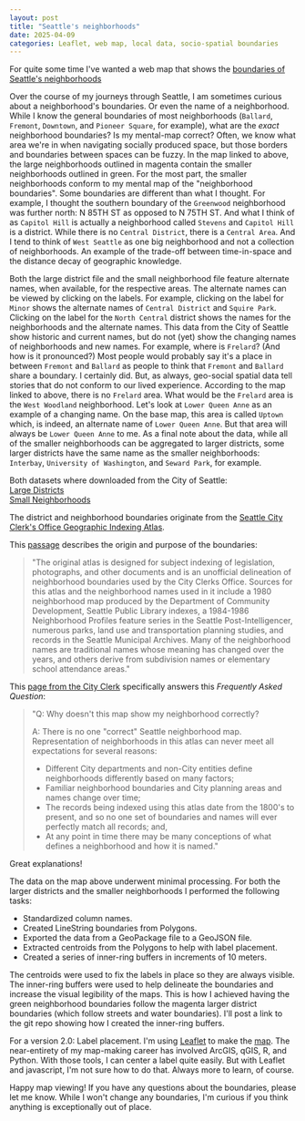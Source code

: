 ```yaml
---
layout: post
title: "Seattle's neighborhoods"
date: 2025-04-09
categories: Leaflet, web map, local data, socio-spatial boundaries
---
```


For quite some time I've wanted a web map that shows the [boundaries of Seattle's neighborhoods](https://mike-babb.github.io/media/seattle_nhoods/neighborhood_map.html)

Over the course of my journeys through Seattle, I am sometimes curious about a neighborhood's boundaries. Or even the name of a neighborhood. While I know the general boundaries of most neighborhoods (`Ballard`, `Fremont`, `Downtown`, and `Pioneer Square`, for example), what are the *exact* neighborhood boundaries? Is my mental-map correct? Often, we know what area we're in when navigating socially produced space, but those borders and boundaries between spaces can be fuzzy. In the map linked to above, the large neighborhoods outlined in magenta contain the smaller neighborhoods outlined in green. For the most part, the smaller neighborhoods conform to my mental map of the "neighborhood boundaries". Some boundaries are different than what I thought. For example, I thought the southern boundary of the `Greenwood` neighborhood was further north: N 85TH ST as opposed to N 75TH ST. And what I think of as `Capitol Hill` is actually a neighborhood called `Stevens` and `Capitol Hill` is a district. While there is no `Central District`, there is a `Central Area`. And I tend to think of `West Seattle` as one big neighborhood and not a collection of neighborhoods. An example of the trade-off between time-in-space and the distance decay of geographic knowledge.

Both the large district file and the small neighborhood file feature alternate names, when available, for the respective areas. The alternate names can be viewed by clicking on the labels. For example, clicking on the label for `Minor` shows the alternate names of `Central District` and `Squire Park`. Clicking on the label for the `North Central` district shows the names for the neighborhoods and the alternate names. This data from the City of Seattle show historic and current names, but do not (yet) show the changing names of neighborhoods and new names. For example, where is `Frelard`? (And how is it pronounced?) Most people would probably say it's a place in between `Fremont` and `Ballard` as people to think that `Fremont` and `Ballard` share a boundary. I certainly did. But, as always, geo-social spatial data tell stories that do not conform to our lived experience. According to the map linked to above, there is no `Frelard` area. What would be the `Frelard` area is the `West Woodland` neighborhood. Let's look at `Lower Queen Anne` as an example of a changing name. On the base map, this area is called `Uptown` which, is indeed, an alternate name of `Lower Queen Anne`. But that area will always be `Lower Queen Anne` to me. As a final note about the data, while all of the smaller neighborhoods can be aggregated to larger districts, some larger districts have the same name as the smaller neighborhoods: `Interbay`, `University of Washington`, and `Seward Park`, for example.

Both datasets where downloaded from the City of Seattle:  
[Large Districts](https://data-seattlecitygis.opendata.arcgis.com/datasets/SeattleCityGIS::neighborhood-map-atlas-districts/about)  
[Small Neighborhoods](https://data-seattlecitygis.opendata.arcgis.com/datasets/SeattleCityGIS::neighborhood-map-atlas-neighborhoods/about)  

The district and neighborhood boundaries originate from the [Seattle City Clerk's Office Geographic Indexing Atlas](https://clerk.seattle.gov/~maps/nmaps/fullcity.htm).

This [passage](https://data-seattlecitygis.opendata.arcgis.com/datasets/SeattleCityGIS::neighborhood-map-atlas-districts/about) describes the origin and purpose of the boundaries: 
> "The original atlas is designed for subject indexing of legislation, photographs, and other documents and is an unofficial delineation of neighborhood boundaries used by the City Clerks Office. Sources for this atlas and the neighborhood names used in it include a 1980 neighborhood map produced by the Department of Community Development, Seattle Public Library indexes, a 1984-1986 Neighborhood Profiles feature series in the Seattle Post-Intelligencer, numerous parks, land use and transportation planning studies, and records in the Seattle Municipal Archives. Many of the neighborhood names are traditional names whose meaning has changed over the years, and others derive from subdivision names or elementary school attendance areas."

This [page from the City Clerk](https://clerk.seattle.gov/~maps/nmaps/aboutnm.htm) specifically answers this *Frequently Asked Question*:
> "Q: Why doesn't this map show my neighborhood correctly?
>
> A: There is no one "correct" Seattle neighborhood map. Representation of neighborhoods in this atlas can never meet all expectations for several reasons:
> * Different City departments and non-City entities define neighborhoods differently based on many factors;
> * Familiar neighborhood boundaries and City planning areas and names change over time;
> * The records being indexed using this atlas date from the 1800's to present, and so no one set of boundaries and names will ever perfectly match all records; and,
> * At any point in time there may be many conceptions of what defines a neighborhood and how it is named." 

Great explanations!

The data on the map above underwent minimal processing. For both the larger districts and the smaller neighborhoods I performed the following tasks:
* Standardized column names.
* Created LineString boundaries from Polygons.
* Exported the data from a GeoPackage file to a GeoJSON file.
* Extracted centroids from the Polygons to help with label placement.
* Created a series of inner-ring buffers in increments of 10 meters. 

The centroids were used to fix the labels in place so they are always visible. The inner-ring buffers were used to help delineate the boundaries and increase the visual legibility of the maps. This is how I achieved having the green neighborhood boundaries follow the magenta larger district boundaries (which follow streets and water boundaries). I'll post a link to the git repo showing how I created the inner-ring buffers. 

For a version 2.0: Label placement. I'm using [Leaflet](https://leafletjs.com/) to make the [map](https://mike-babb.github.io/media/seattle_nhoods/neighborhood_map.html). The near-entirety of my map-making career has involved ArcGIS, qGIS, R, and Python. With those tools, I can center a label quite easily. But with Leaflet and javascript, I'm not sure how to do that. Always more to learn, of course.

Happy map viewing! If you have any questions about the boundaries, please let me know. While I won't change any boundaries, I'm curious if you think anything is exceptionally out of place.